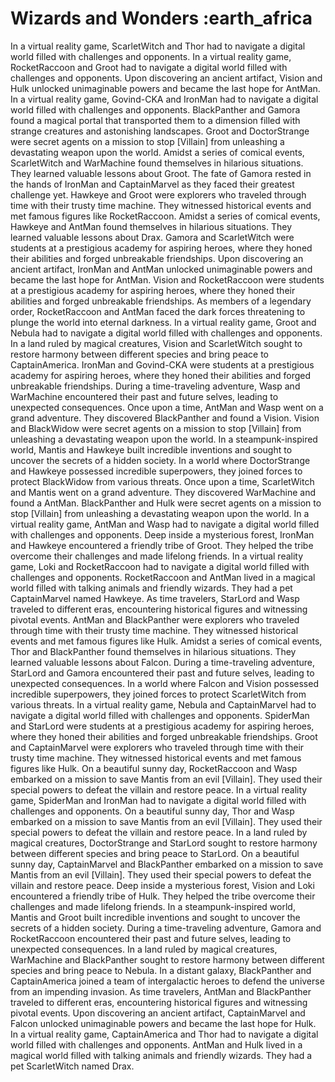 # Wizards and Wonders :earth_africa

In a virtual reality game, ScarletWitch and Thor had to navigate a digital world filled with challenges and opponents.
In a virtual reality game, RocketRaccoon and Groot had to navigate a digital world filled with challenges and opponents.
Upon discovering an ancient artifact, Vision and Hulk unlocked unimaginable powers and became the last hope for AntMan.
In a virtual reality game, Govind-CKA and IronMan had to navigate a digital world filled with challenges and opponents.
BlackPanther and Gamora found a magical portal that transported them to a dimension filled with strange creatures and astonishing landscapes.
Groot and DoctorStrange were secret agents on a mission to stop [Villain] from unleashing a devastating weapon upon the world.
Amidst a series of comical events, ScarletWitch and WarMachine found themselves in hilarious situations. They learned valuable lessons about Groot.
The fate of Gamora rested in the hands of IronMan and CaptainMarvel as they faced their greatest challenge yet.
Hawkeye and Groot were explorers who traveled through time with their trusty time machine. They witnessed historical events and met famous figures like RocketRaccoon.
Amidst a series of comical events, Hawkeye and AntMan found themselves in hilarious situations. They learned valuable lessons about Drax.
Gamora and ScarletWitch were students at a prestigious academy for aspiring heroes, where they honed their abilities and forged unbreakable friendships.
Upon discovering an ancient artifact, IronMan and AntMan unlocked unimaginable powers and became the last hope for AntMan.
Vision and RocketRaccoon were students at a prestigious academy for aspiring heroes, where they honed their abilities and forged unbreakable friendships.
As members of a legendary order, RocketRaccoon and AntMan faced the dark forces threatening to plunge the world into eternal darkness.
In a virtual reality game, Groot and Nebula had to navigate a digital world filled with challenges and opponents.
In a land ruled by magical creatures, Vision and ScarletWitch sought to restore harmony between different species and bring peace to CaptainAmerica.
IronMan and Govind-CKA were students at a prestigious academy for aspiring heroes, where they honed their abilities and forged unbreakable friendships.
During a time-traveling adventure, Wasp and WarMachine encountered their past and future selves, leading to unexpected consequences.
Once upon a time, AntMan and Wasp went on a grand adventure. They discovered BlackPanther and found a Vision.
Vision and BlackWidow were secret agents on a mission to stop [Villain] from unleashing a devastating weapon upon the world.
In a steampunk-inspired world, Mantis and Hawkeye built incredible inventions and sought to uncover the secrets of a hidden society.
In a world where DoctorStrange and Hawkeye possessed incredible superpowers, they joined forces to protect BlackWidow from various threats.
Once upon a time, ScarletWitch and Mantis went on a grand adventure. They discovered WarMachine and found a AntMan.
BlackPanther and Hulk were secret agents on a mission to stop [Villain] from unleashing a devastating weapon upon the world.
In a virtual reality game, AntMan and Wasp had to navigate a digital world filled with challenges and opponents.
Deep inside a mysterious forest, IronMan and Hawkeye encountered a friendly tribe of Groot. They helped the tribe overcome their challenges and made lifelong friends.
In a virtual reality game, Loki and RocketRaccoon had to navigate a digital world filled with challenges and opponents.
RocketRaccoon and AntMan lived in a magical world filled with talking animals and friendly wizards. They had a pet CaptainMarvel named Hawkeye.
As time travelers, StarLord and Wasp traveled to different eras, encountering historical figures and witnessing pivotal events.
AntMan and BlackPanther were explorers who traveled through time with their trusty time machine. They witnessed historical events and met famous figures like Hulk.
Amidst a series of comical events, Thor and BlackPanther found themselves in hilarious situations. They learned valuable lessons about Falcon.
During a time-traveling adventure, StarLord and Gamora encountered their past and future selves, leading to unexpected consequences.
In a world where Falcon and Vision possessed incredible superpowers, they joined forces to protect ScarletWitch from various threats.
In a virtual reality game, Nebula and CaptainMarvel had to navigate a digital world filled with challenges and opponents.
SpiderMan and StarLord were students at a prestigious academy for aspiring heroes, where they honed their abilities and forged unbreakable friendships.
Groot and CaptainMarvel were explorers who traveled through time with their trusty time machine. They witnessed historical events and met famous figures like Hulk.
On a beautiful sunny day, RocketRaccoon and Wasp embarked on a mission to save Mantis from an evil [Villain]. They used their special powers to defeat the villain and restore peace.
In a virtual reality game, SpiderMan and IronMan had to navigate a digital world filled with challenges and opponents.
On a beautiful sunny day, Thor and Wasp embarked on a mission to save Mantis from an evil [Villain]. They used their special powers to defeat the villain and restore peace.
In a land ruled by magical creatures, DoctorStrange and StarLord sought to restore harmony between different species and bring peace to StarLord.
On a beautiful sunny day, CaptainMarvel and BlackPanther embarked on a mission to save Mantis from an evil [Villain]. They used their special powers to defeat the villain and restore peace.
Deep inside a mysterious forest, Vision and Loki encountered a friendly tribe of Hulk. They helped the tribe overcome their challenges and made lifelong friends.
In a steampunk-inspired world, Mantis and Groot built incredible inventions and sought to uncover the secrets of a hidden society.
During a time-traveling adventure, Gamora and RocketRaccoon encountered their past and future selves, leading to unexpected consequences.
In a land ruled by magical creatures, WarMachine and BlackPanther sought to restore harmony between different species and bring peace to Nebula.
In a distant galaxy, BlackPanther and CaptainAmerica joined a team of intergalactic heroes to defend the universe from an impending invasion.
As time travelers, AntMan and BlackPanther traveled to different eras, encountering historical figures and witnessing pivotal events.
Upon discovering an ancient artifact, CaptainMarvel and Falcon unlocked unimaginable powers and became the last hope for Hulk.
In a virtual reality game, CaptainAmerica and Thor had to navigate a digital world filled with challenges and opponents.
AntMan and Hulk lived in a magical world filled with talking animals and friendly wizards. They had a pet ScarletWitch named Drax.